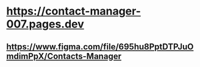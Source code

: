 # https://contact-manager-007.pages.dev

## https://www.figma.com/file/695hu8PptDTPJuOmdimPpX/Contacts-Manager

<!-- -------------------------------------------------------------- -->
